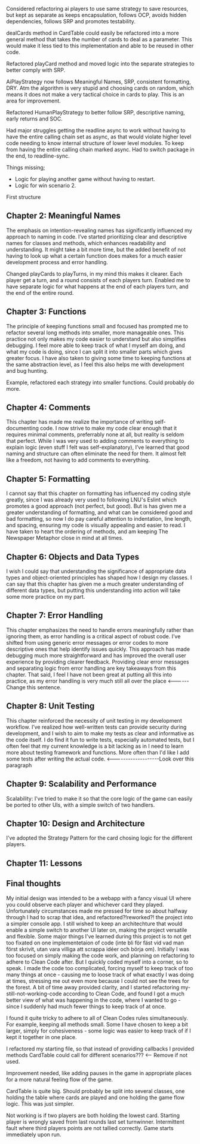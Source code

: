 Considered refactoring ai players to use same strategy to save resources, but kept as separate as keeps encapsulation, follows OCP, avoids hidden dependencies, follows SRP and promotes testability.

dealCards method in CardTable could easily be refactored into a more general method that takes the number of cards to deal as a parameter. This would make it less tied to this implementation and able to be reused in other code.

Refactored playCard method and moved logic into the separate strategies to better comply with SRP.

AiPlayStrategy now follows Meaningful Names, SRP, consistent formatting, DRY. Atm the algorithm is very stupid and choosing cards on random, which means it does not make a very tactical choice in cards to play. This is an area for improvement.

Refactored HumanPlayStrategy to better follow SRP, descriptive naming, early returns and SOC.

Had major struggles getting the readline async to work without having to have the entire calling chain set as async, as that would violate higher level code needing to know internal structure of lower level modules.
To keep from having the entire calling chain marked async. Had to switch package in the end, to readline-sync.

Things missing;

* Logic for playing another game without having to restart.
* Logic for win scenario 2.



First structure

## Chapter 2: Meaningful Names
The emphasis on intention-revealing names has significantly influenced my approach to naming in code. I’ve started prioritizing clear and descriptive names for classes and methods, which enhances readability and understanding. It might take a bit more time, but the added benefit of not having to look up what a certain function does makes for a much easier development process and error handling.

Changed playCards to playTurns, in my mind this makes it clearer. Each player get a turn, and a round consists of each players turn. Enabled me to have separate logic for what happens at the end of each players turn, and the end of the entire round.

## Chapter 3: Functions
The principle of keeping functions small and focused has prompted me to refactor several long methods into smaller, more manageable ones. This practice not only makes my code easier to understand but also simplifies debugging. I feel more able to keep track of what I myself am doing, and what my code is doing, since I can split it into smaller parts which gives greater focus. I have also taken to giving some time to keeping functions at the same abstraction level, as I feel this also helps me with development and bug hunting.

Example, refactored each strategy into smaller functions. Could probably do more.

## Chapter 4: Comments
This chapter has made me realize the importance of writing self-documenting code. I now strive to make my code clear enough that it requires minimal comments, preferrably none at all, but reality is seldom that perfect. While I was very used to adding comments to everything to explain logic (even stuff I felt was self-explanatory), I’ve learned that good naming and structure can often eliminate the need for them. It almost felt like a freedom, not having to add comments to everything.

## Chapter 5: Formatting
I cannot say that this chapter on formatting has influenced my coding style greatly, since I was already very used to following LNU's Eslint which promotes a good approach (not perfect, but good). But is has given me a greater understanding of formatting, and what can be considered good and bad formatting, so now I do pay careful attention to indentation, line length, and spacing, ensuring my code is visually appealing and easier to read. I have taken to heart the ordering of methods, and am keeping The Newspaper Metaphor close in mind at all times.

## Chapter 6: Objects and Data Types
I wish I could say that understanding the significance of appropriate data types and object-oriented principles has shaped how I design my classes. I can say that this chapter has given me a much greater understanding of different data types, but putting this understanding into action will take some more practice on my part.

## Chapter 7: Error Handling
This chapter emphasizes the need to handle errors meaningfully rather than ignoring them, as error handling is a critical aspect of robust code. I’ve shifted from using generic error messages or error codes to more descriptive ones that help identify issues quickly. This approach has made debugging much more straightforward and has improved the overall user experience by providing clearer feedback. Providing clear error messages and separating logic from error handling are key takeaways from this chapter. That said, I feel I have not been great at putting all this into practice, as my error handling is very much still all over the place <------ Change this sentence.

## Chapter 8: Unit Testing
This chapter reinforced the necessity of unit testing in my development workflow. I’ve realized how well-written tests can provide security during development, and I wish to aim to make my tests as clear and informative as the code itself. I do find it fun to write tests, especially automated tests, but I often feel that my current knowledge is a bit lacking as in I need to learn more about testing framework and functions. More often than I'd like I add some tests after writing the actual code.
<-------------------Look over this paragraph

## Chapter 9: Scalability and Performance
Scalability: I've tried to make it so that the core logic of the game can easily be ported to other UIs, with a simple switch of two handlers.

## Chapter 10: Design and Architecture
I've adopted the Strategy Pattern for the card chosing logic for the different players.

## Chapter 11: Lessons


## Final thoughts
My initial design was intended to be a webapp with a fancy visual UI where you could observe each player and whichever card they played. Unfortunately circumstances made me pressed for time so about halfway through I had to scrap that idea, and refactored?!reworked?! the project into a simpler console app. I still wished to keep an architechture that would enable a simple switch to another UI later on, making the project versatile and flexible.
Some major things I've learned during this project is to not get too fixated on one implementetaion of code (inte bli för fäst vid vad man först skrivit, utan vara villiga att scrappa idéer och börja om). Initially I was too focused on simply making the code work, and planning on refactoring to adhere to Clean Code after. But I quickly coded myself into a corner, so to speak. I made the code too complicated, forcing myself to keep track of too many things at once - causing me to loose track of what exactly I was doing at times, stressing me out even more because I could not see the trees for the forest.
A bit of time away provided clarity, and I started refactoring my-still-not-working-code according to Clean Code, and found I got a much better view of what was happening in the code, where I wanted to go - since I suddenly had much fewer things to keep track of at once.

I found it quite tricky to adhere to all of Clean Codes rules simultaneously. For example, keeping all methods small. Some I have chosen to keep a bit larger, simply for cohesiveness - some logic was easier to keep track of if I kept it together in one place.

I refactored my starting file, so that instead of providing callbacks I provided methods CardTable could call for different scenarios??? <-- Remove if not used.

Improvement needed, like adding pauses in the game in appropriate places for a more natural feeling flow of the game.

CardTable is quite big. Should probably be split into several classes, one holding the table where cards are played and one holding the game flow logic. This was just simpler.

Not working is if two players are both holding the lowest card.
Starting player is wrongly saved from last rounds last set turnwinner.
Intermittent fault where third players points are not tallied correctly.
Game starts immediately upon run.